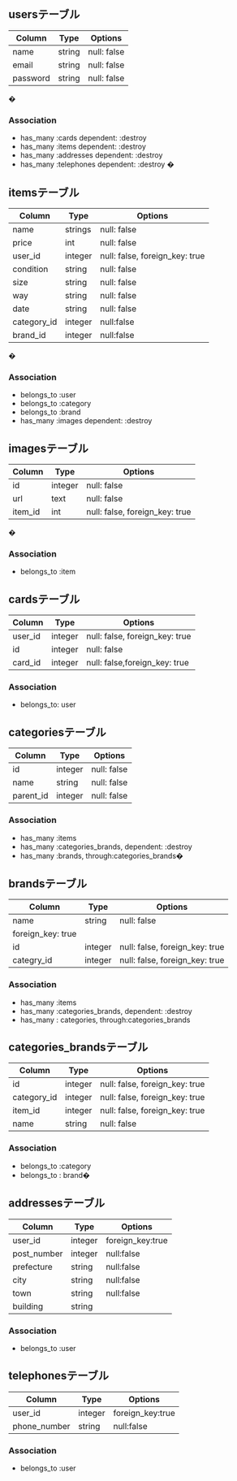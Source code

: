 ## usersテーブル 
|Column|Type|Options| 
|------|----|-------| 
|name|string|null: false| 
|email|string|null: false| 
|password|string|null: false| 
�
### Association 
- has_many :cards dependent: :destroy
- has_many :items dependent: :destroy
- has_many :addresses dependent: :destroy
- has_many :telephones dependent: :destroy
�
## itemsテーブル 
|Column|Type|Options| 
|------|----|-------| 
|name|strings|null: false| 
|price|int|null: false| 
|user_id|integer|null: false, foreign_key: true| 
|condition|string|null: false| 
|size|string|null: false| 
|way|string|null: false| 
|date|string|null: false|
|category_id|integer|null:false|
|brand_id|integer|null:false|
�
### Association 
- belongs_to :user 
- belongs_to :category 
- belongs_to :brand
- has_many :images dependent: :destroy 


## imagesテーブル
|Column|Type|Options| 
|------|----|-------| 
|id|integer|null: false| 
|url|text|null: false| 
|item_id|int|null: false, foreign_key: true|
�
### Association
- belongs_to :item  


## cardsテーブル 
|Column|Type|Options| 
|------|----|-------| 
|user_id|integer|null: false, foreign_key: true| 
|id|integer|null: false| 
|card_id|integer|null: false,foreign_key: true|  

### Association 
- belongs_to: user


## categoriesテーブル 
|Column|Type|Options| 
|------|----|-------| 
|id|integer|null: false| 
|name|string|null: false|
|parent_id|integer|null: false|

### Association 
- has_many :items
- has_many :categories_brands, dependent: :destroy
- has_many :brands, through:categories_brands�  


## brandsテーブル 
|Column|Type|Options| 
|------|----|-------| 
|name|string|null: false| 
 foreign_key: true| 
|id|integer|null: false, foreign_key: true| 
|categry_id|integer|null: false, foreign_key: true| 

### Association 
- has_many :items
- has_many :categories_brands, dependent: :destroy
- has_many : categories, through:categories_brands 


## categories_brandsテーブル 
|Column|Type|Options| 
|------|----|-------| 
|id|integer|null: false, foreign_key: true| 
|category_id|integer|null: false, foreign_key: true| 
|item_id|integer|null: false, foreign_key: true|
|name|string|null: false| 

### Association 
- belongs_to :category
- belongs_to : brand� 


## addressesテーブル
|Column|Type|Options| 
|------|----|-------|
|user_id|integer|foreign_key:true|
|post_number|integer|null:false|
|prefecture|string|null:false|
|city|string|null:false|
|town|string|null:false|
|building|string||

### Association
- belongs_to :user


## telephonesテーブル
|Column|Type|Options| 
|------|----|-------|
|user_id|integer|foreign_key:true|
|phone_number|string|null:false|

### Association
- belongs_to :user














